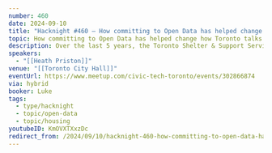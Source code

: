 ```yaml
---
number: 460
date: 2024-09-10
title: "Hacknight #460 – How committing to Open Data has helped change how Toronto talks about homelessness"
topic: How committing to Open Data has helped change how Toronto talks about homelessness
description: Over the last 5 years, the Toronto Shelter & Support Services division has been investing more intentionally in its data work. During this time, the challenges of social service delivery have shifted dramatically. Making key data open and available can play a critical role in shifting the narrative about homelessness service delivery in Toronto.
speakers:
  - "[[Heath Priston]]"
venue: "[[Toronto City Hall]]"
eventUrl: https://www.meetup.com/civic-tech-toronto/events/302866874
via: hybrid
booker: Luke
tags:
  - type/hacknight
  - topic/open-data
  - topic/housing
youtubeID: KmOVXTXxzDc
redirect_from: /2024/09/10/hacknight-460-how-committing-to-open-data-has-helped-change-how-toronto-talks-about-homelessness-with-heath-priston/
---
```

